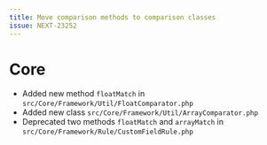 ```yaml
---
title: Move comparison methods to comparison classes
issue: NEXT-23252
---
```

# Core
* Added new method `floatMatch` in `src/Core/Framework/Util/FloatComparator.php`
* Added new class `src/Core/Framework/Util/ArrayComparator.php`
* Deprecated two methods `floatMatch` and `arrayMatch` in `src/Core/Framework/Rule/CustomFieldRule.php`

